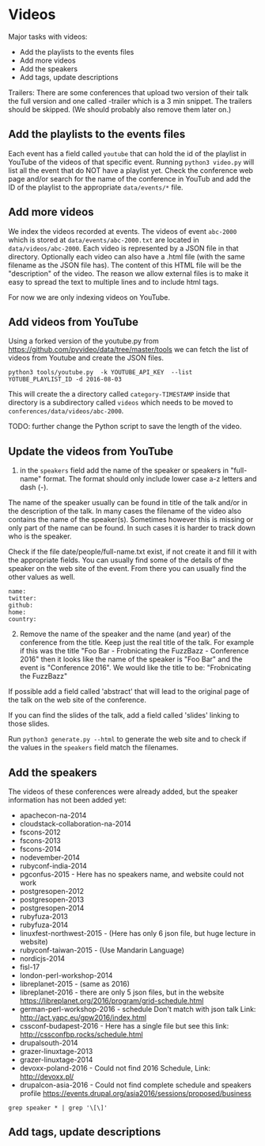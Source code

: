 Videos
=========

Major tasks with videos:
* Add the playlists to the events files
* Add more videos
* Add the speakers
* Add tags, update descriptions

Trailers: There are some conferences that upload two version of their talk the full version and
one called -trailer which is a 3 min snippet. The trailers should be skipped.
(We should probably also remove them later on.)



Add the playlists to the events files
------------------------------------
Each event has a field called `youtube` that can hold the id of the playlist in YouTube of the videos of that specific event.
Running `python3 video.py` will list all the event that do NOT have a playlist yet.
Check the conference web page and/or search for the name of the conference in YouTub and add the ID of
the playlist to the appropriate `data/events/*` file.

Add more videos
-----------------

We index the videos recorded at events. The videos of event `abc-2000` which is stored at `data/events/abc-2000.txt`
are located in `data/videos/abc-2000`. Each video is represented by a JSON file in that directory. Optionally
each video can also have a .html file (with the same filename as the JSON file has). The content of this HTML file
will be the "description" of the video. The reason we allow external files is to make it easy to spread the
text to multiple lines and to include html tags.

For now we are only indexing videos on YouTube.

Add videos from YouTube
------------------------


Using a forked version of the youtube.py from https://github.com/pyvideo/data/tree/master/tools we can fetch the list of videos from Youtube and create the JSON files.

```python3 tools/youtube.py  -k YOUTUBE_API_KEY  --list YOTUBE_PLAYLIST_ID -d 2016-08-03```

This will create the a directory called ```category-TIMESTAMP``` inside that directory is a subdirectory
called `videos` which needs to be moved to  `conferences/data/videos/abc-2000`.

TODO: further change the Python script to save the length of the video.

Update the videos from YouTube
------------------------------

1) in the `speakers` field add the name of the speaker or speakers in "full-name" format.
The format should only include lower case a-z letters and dash (-).

The name of the speaker usually can be found in title of the talk and/or in the description of the talk.
In many cases the filename of the video also contains the name of the speaker(s). Sometimes however this is
missing or only part of the name can be found. In such cases it is harder to track down who is the speaker.

Check if the file date/people/full-name.txt exist, if not create it and fill it with the appropriate fields.
You can usually find some of the details of the speaker on the web site of the event. From there you can usually
find the other values as well.

```
name:
twitter:
github:
home:
country:
```

2) Remove the name of the speaker and the name (and year) of the conference from the title. Keep just the real title of the talk.
For example if this was the title "Foo Bar - Frobnicating the FuzzBazz - Conference 2016" then it looks like the name
of the speaker is "Foo Bar" and the event is "Conference 2016". We would like the title to be:
"Frobnicating the FuzzBazz"

If possible add a field called 'abstract' that will lead to the original page of the talk on the web site of the conference.

If you can find the slides of the talk, add a field called 'slides' linking to those slides.


Run `python3 generate.py --html` to generate the web site and to check if the values in the `speakers` field match the filenames.




Add the speakers
------------------
The videos of these conferences were already added, but the speaker information
has not been added yet:

* apachecon-na-2014
* cloudstack-collaboration-na-2014
* fscons-2012
* fscons-2013
* fscons-2014
* nodevember-2014
* rubyconf-india-2014
* pgconfus-2015 - Here has no speakers name, and website could not work
* postgresopen-2012
* postgresopen-2013
* postgresopen-2014
* rubyfuza-2013
* rubyfuza-2014
* linuxfest-northwest-2015 - (Here has only 6 json file, but huge lecture in website)
* rubyconf-taiwan-2015 - (Use Mandarin Language)
* nordicjs-2014
* fisl-17
* london-perl-workshop-2014
* libreplanet-2015 - (same as 2016)
* libreplanet-2016 - there are only 5 json files, but in the website https://libreplanet.org/2016/program/grid-schedule.html
* german-perl-workshop-2016 - schedule Don't match with json talk Link: http://act.yapc.eu/gpw2016/index.html
* cssconf-budapest-2016 - Here has a single file but see this link: http://cssconfbp.rocks/schedule.html
* drupalsouth-2014
* grazer-linuxtage-2013
* grazer-linuxtage-2014
* devoxx-poland-2016  - Could not find 2016 Schedule, Link: http://devoxx.pl/
* drupalcon-asia-2016 - Could not find complete schedule and speakers profile https://events.drupal.org/asia2016/sessions/proposed/business

``` grep speaker * | grep '\[\]' ```

Add tags, update descriptions
-----------------------------

